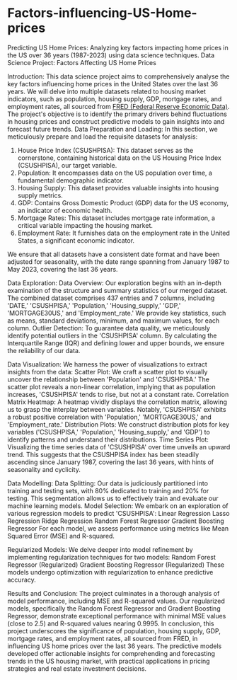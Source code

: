 # Factors-influencing-US-Home-prices
Predicting US Home Prices: Analyzing key factors impacting home prices in the US over 36 years (1987-2023) using data science techniques.
Data Science Project: Factors Affecting US Home Prices

Introduction: 
This data science project aims to comprehensively analyse the key factors influencing home prices in the United States over the last 36 years. We will delve into multiple datasets related to housing market indicators, such as population, housing supply, GDP, mortgage rates, and employment rates, all sourced from [FRED (Federal Reserve Economic Data)]( https://fred.stlouisfed.org/ ). The project's objective is to identify the primary drivers behind fluctuations in housing prices and construct predictive models to gain insights into and forecast future trends.
Data Preparation and Loading: 
In this section, we meticulously prepare and load the requisite datasets for analysis:
1. House Price Index (CSUSHPISA): This dataset serves as the cornerstone, containing historical data on the US Housing Price Index (CSUSHPISA), our target variable.
2. Population: It encompasses data on the US population over time, a fundamental demographic indicator.
3. Housing Supply: This dataset provides valuable insights into housing supply metrics.
4. GDP: Contains Gross Domestic Product (GDP) data for the US economy, an indicator of economic health.
5. Mortgage Rates: This dataset includes mortgage rate information, a critical variable impacting the housing market.
6. Employment Rate: It furnishes data on the employment rate in the United States, a significant economic indicator.




We ensure that all datasets have a consistent date format and have been adjusted for seasonality, with the date range spanning from January 1987 to May 2023, covering the last 36 years.



Data Exploration:
Data Overview:
Our exploration begins with an in-depth examination of the structure and summary statistics of our merged dataset. The combined dataset comprises 437 entries and 7 columns, including 'DATE,' 'CSUSHPISA,' 'Population,' 'Housing_supply,' 'GDP,' 'MORTGAGE30US,' and 'Employment_rate.' We provide key statistics, such as means, standard deviations, minimum, and maximum values, for each column.
Outlier Detection:
To guarantee data quality, we meticulously identify potential outliers in the 'CSUSHPISA' column. By calculating the Interquartile Range (IQR) and defining lower and upper bounds, we ensure the reliability of our data.

Data Visualization:
We harness the power of visualizations to extract insights from the data:
Scatter Plot:
We craft a scatter plot to visually uncover the relationship between 'Population' and 'CSUSHPISA.' The scatter plot reveals a non-linear correlation, implying that as population increases, 'CSUSHPISA' tends to rise, but not at a constant rate.
Correlation Matrix Heatmap:
A heatmap vividly displays the correlation matrix, allowing us to grasp the interplay between variables. Notably, 'CSUSHPISA' exhibits a robust positive correlation with 'Population,' 'MORTGAGE30US,' and 'Employment_rate.'
Distribution Plots:
We construct distribution plots for key variables ('CSUSHPISA,' 'Population,' 'Housing_supply,' and 'GDP') to identify patterns and understand their distributions.
Time Series Plot:
Visualizing the time series data of 'CSUSHPISA' over time unveils an upward trend. This suggests that the CSUSHPISA index has been steadily ascending since January 1987, covering the last 36 years, with hints of seasonality and cyclicity.




Data Modelling:
Data Splitting:
Our data is judiciously partitioned into training and testing sets, with 80% dedicated to training and 20% for testing. This segmentation allows us to effectively train and evaluate our machine learning models.
Model Selection:
We embark on an exploration of various regression models to predict 'CSUSHPISA':
Linear Regression
Lasso Regression
Ridge Regression
Random Forest Regressor
Gradient Boosting Regressor
For each model, we assess performance using metrics like Mean Squared Error (MSE) and R-squared.

Regularized Models:
We delve deeper into model refinement by implementing regularization techniques for two models:
Random Forest Regressor (Regularized)
Gradient Boosting Regressor (Regularized)
These models undergo optimization with regularization to enhance predictive accuracy.

Results and Conclusion:
The project culminates in a thorough analysis of model performance, including MSE and R-squared values. Our regularized models, specifically the Random Forest Regressor and Gradient Boosting Regressor, demonstrate exceptional performance with minimal MSE values (close to 2.5) and R-squared values nearing 0.9995.
In conclusion, this project underscores the significance of population, housing supply, GDP, mortgage rates, and employment rates, all sourced from FRED, in influencing US home prices over the last 36 years. The predictive models developed offer actionable insights for comprehending and forecasting trends in the US housing market, with practical applications in pricing strategies and real estate investment decisions.


